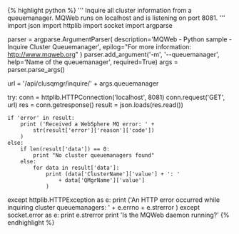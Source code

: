 {% highlight python %}
'''
 Inquire all cluster information from a queuemanager.
 MQWeb runs on localhost and is listening on port 8081.
'''
import json
import httplib
import socket
import argparse

parser = argparse.ArgumentParser(
	description='MQWeb - Python sample - Inquire Cluster Queuemanager',
	epilog="For more information: http://www.mqweb.org"
)
parser.add_argument('-m', '--queuemanager', help='Name of the queuemanager', required=True)
args = parser.parse_args()

url = '/api/clusqmgr/inquire/' + args.queuemanager

try:
	conn = httplib.HTTPConnection('localhost', 8081)
	conn.request('GET', url)
	res = conn.getresponse()
	result = json.loads(res.read())

	if 'error' in result:
		print ('Received a WebSphere MQ error: ' +
			str(result['error']['reason']['code'])
		)
	else:
		if len(result['data']) == 0:
			print "No cluster queuemanagers found"
		else:
			for data in result['data']:
				print (data['ClusterName']['value'] + ': '
					+ data['QMgrName']['value']
				)
except httplib.HTTPException as e:
	print ('An HTTP error occurred while inquiring cluster queuemanagers: ' +
		e.errno + e.strerror
	)
except socket.error as e:
	print e.strerror
	print 'Is the MQWeb daemon running?'
{% endhighlight %}
